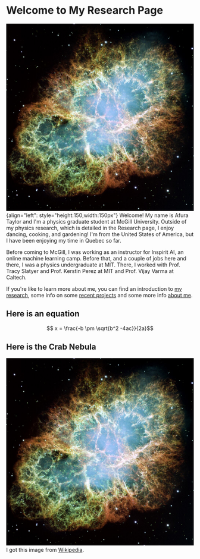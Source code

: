 # Welcome to My Research Page


![Coma cluster](./media/Crab_Nebula.jpg "Crab Nebula"){align="left": style="height:150;width:150px"}
Welcome! My name is Afura Taylor and I'm a physics graduate student at McGill University. Outside of my physics research, which is detailed in the Research page, I enjoy dancing, cooking, and gardening! I'm from the United States of America, but I have been enjoying my time in Quebec so far. 

Before coming to McGill, I was working as an instructor for Inspirit AI, an online machine learning camp. Before that, and a couple of jobs here and there, I was a physics undergraduate at MIT. There, I worked with Prof. Tracy Slatyer and Prof. Kerstin Perez at MIT and Prof. Vijay Varma at Caltech. 


If you're like to learn more about me, you can find an introduction to [my research](./reasearch/research_index.md), some info on some [recent projects](./projects/project_index.md) and some more info [about me](./about/about.md).

## Here is an equation

$$ x = \frac{-b \pm \sqrt{b^2 -4ac}}{2a}$$

## Here is the Crab Nebula

[![Crab Nebula](./media/Crab_Nebula.jpg "Crab Nebula")](https://en.wikipedia.org/wiki/Crab_Nebula#)
I got this image from [Wikipedia](https://en.wikipedia.org/wiki/Crab_Nebula).